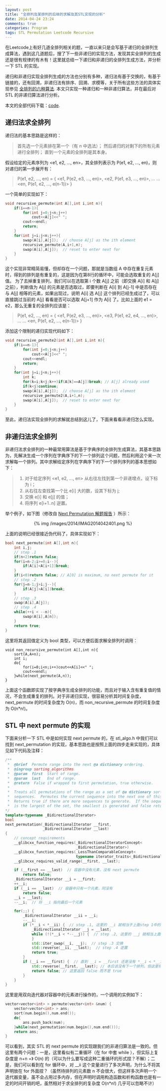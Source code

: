 ```yaml
---
layout: post
title: "全排列及某排列的后继的求解及其STL实现的分析"
date: 2014-04-24 23:24
comments: true
categories: Program
tags: STL Permutation Leetcode Recursive
---
```


在Leetcode上有好几道全排列相关的题，一直以来只是会写基于递归的全排列生成算法，遇到这几道题后，搜了下一些非递归的实现方法，发现其实全排列的生成还是很有规律的有木有！这里就总结一下递归和非递归的全排列生成方法，并分析一下 STL 的实现。

递归和非递归实现全排列生成的方法也分别有多种，递归法有基于交换的，有基于链接的，还有回溯，非递归法有排序、回溯、求模等，关于所有这些方法的具体实现参见 [全排列的六种算法](http://mengliao.blog.51cto.com/876134/824079). 本文只实现一种递归和一种非递归算法，并在最后对 STL 的非递归算法进行分析。

本文的全部代码下载：[code](http://ibillxia.github.io/upload/code/20140424.cpp).

## 递归法求全排列
递归法的基本思路是这样的：

> 首先选一个元素排在第一个（有 n 中选法）；
> 然后递归的对剩下的所有元素进行全排列；
> 直到一个元素的全排列是其本身。

假设给定的元素序列为 <e1, e2, ..., en>，其全排列表示为 P(e1, e2, ..., en)，则对递归的第一步展开有：

> P(e1, e2, ..., en) = {
> <e1, P(e2, e3, ..., en)>,
> <e2, P(e1, e3, ..., en)>,
> ... ...
> <en, P(e1, e2, ..., e(n-1))> }

<!-- more -->

 一个简单的实现如下：

``` cpp
void recursive_permute(int A[],int i,int n){
	if(i==n-1){
		for(int j=0;j<n;j++)
			cout<<A[j]<<" ";
		cout<<endl;
		return;
	}
	for(int j=i;j<n;j++){
		swap(A[i],A[j]);  // choose A[j] as the ith element
		recursive_permute(A,i+1,n);
		swap(A[i],A[j]);  // reset to enter next for
	}
}
```

这个实现非常精简易懂，但却存在一个问题，那就是当数组 A 中存在重复元素时，得到的排列是有重复的，这是因为在第8行的循环中，可能会选取重复的 A[j] 值。 为了去掉重复排列，我们可以在选取第 i 个数 A[j] 之前（即交换 A[i] 和 A[j] 之前），判断值为 A[j] 的元素是否选取过，即要判断在 A[i] 到 A[j-1] 中是否存在与 A[j] 相等的元素，如果出现过，说明 A[i] 选 A[j] 这个排列已经生成过了，可以直接跳过当前的 A[j] 看看是否可以选取 A[j+1] 作为 A[i] 了。比如上面的 e1 = e2，那么无重复的全排列应该是：

> P(e1, e2, ..., en) = {
> <e1, P(e2, e3, ..., en)>,
> <e3, P(e1, e2, e4, ..., en)>,
> ... ...
> <en, P(e1, e2, ..., e(n-1))> }

添加这个限制的递归实现代码如下：

``` cpp
void recursive_permute2(int A[],int i,int n){
	if(i==n-1){
		for(int j=0;j<n;j++)
			cout<<A[j]<<" ";
		cout<<endl;
		return;
	}
	for(int j=i;j<n;j++){
		int k;
		for(k=i;k<j;k++)if(A[k]==A[j])break; // A[j] already used
		if(k<j)continue;
		swap(A[i],A[j]);  // choose A[j] as the ith element
		recursive_permute2(A,i+1,n);
		swap(A[i],A[j]);  // reset to enter next for
	}
}
```

至此，递归法实现全排列的求解就总结到这儿了，下面来看看非递归怎么实现。

## 非递归法求全排列
非递归法求全排列的一种最常用算法是基于字典序的全排列生成算法，其基本思路为，先解决生成一个序列在字典序下的下一个排列这个问题，然后利用这个来一次求解每一个排列。其中求解给定序列在字典序下的下一个排列序列的基本思想如下：

> 1. 对于给定序列 <e1, e2, ..., en> 从右往左找到第一个非递增点，设下标为 i；
> 2. 从右往左查找第一个比 e[i] 大的数，设其下标为 j;
> 3. 交换 e[i] 和 e[j] 的值；
> 4. 将序列 e[i+1..n] 逆置。

举个例子，如下图（修改自 [Next Permutation 解题报告](http://fisherlei.blogspot.com/2012/12/leetcode-next-permutation.html) ）所示：

<center>{% img /images/2014/IMAG2014042401.png %}</center>

上面的说明已经很接近伪代码了，具体实现如下：

``` cpp
bool next_permute(int A[],int n){
	int i,j;
	// step .1
	if(n<2)return false;
	for(i=n-2;i>=0;i--){
		if(A[i]<A[i+1])break;
	}
	if(i<0)return false; // A[0] is maximum, no next permute for it
	// step .2
	for(j=n-1;j>i;j--){
		if(A[j]>A[i])break;
	}
	// step .3
	swap(A[i],A[j]);
	// step .4
	while(++i < --n){
		swap(A[i],A[n]);
	}
	return true;
}
```

这里将其返回值定义为 bool 类型，可以方便后面求解全排列时调用：

```
void non_recursive_permute(int A[],int n){
	sort(A,A+n);
	int i;
	do{
		for(i=0;i<n;i++)cout<<A[i]<<" ";
		cout<<endl;
	}while(next_permute(A,n));
}
```

上面这个函数即实现了按字典序生成全排列的功能，而且对于输入含有重复值的情况，不会生成重复的排列。对于非递归实现，很容易分析其时间复杂度，next_permute 的时间复杂度为 O(n)，而 non_recursive_permute 的时间复杂度为 O(n*n!)。

## STL 中 next permute 的实现
下面来分析一下 STL 中是如何实现 next permute 的，在 stl_algo.h 中我们可以找到 next_permutation 的实现，基本思路也是按照上面的四步走来实现的，具体见如下代码及注释：

``` cpp
/**
 *  @brief  Permute range into the next @a dictionary ordering.
 *  @ingroup sorting_algorithms
 *  @param  first  Start of range.
 *  @param  last   End of range.
 *  @return  False if wrapped to first permutation, true otherwise.
 *
 *  Treats all permutations of the range as a set of @a dictionary sorted
 *  sequences.  Permutes the current sequence into the next one of this set.
 *  Returns true if there are more sequences to generate.  If the sequence
 *  is the largest of the set, the smallest is generated and false returned.
*/
template<typename _BidirectionalIterator>
bool
next_permutation(_BidirectionalIterator __first,
                 _BidirectionalIterator __last)
{
    // concept requirements
    __glibcxx_function_requires(_BidirectionalIteratorConcept<
                                _BidirectionalIterator>)
    __glibcxx_function_requires(_LessThanComparableConcept<
                                typename iterator_traits<_BidirectionalIterator>::value_type>)
    __glibcxx_requires_valid_range(__first, __last);

    if (__first == __last)  // 容器中没有元素，没有 next permute
        return false;
    _BidirectionalIterator __i = __first;
    ++__i;
    if (__i == __last)  // 容器中只有一个元素，同没有
        return false;
    __i = __last;
    --__i;  // 将 __i 指向最后一个元素

    for(;;) {
        _BidirectionalIterator __ii = __i;  
        --__i;
        if (*__i < *__ii) {  // step .1, 这里的 __i 就相当于上面step 1中的i
            _BidirectionalIterator __j = __last;
            while (!(*__i < *--__j)) {  // step .2, 这里的 __j 就相当上面 step 2中的j
            }
            std::iter_swap(__i, __j);  // step .3 交换
            std::reverse(__ii, __last);  // step .4 逆置
            return true;
        }
        if (__i == __first) {  // 直到 __i = __first 还是没有 *__i < *__ii ，说明序列是递减排列的
            std::reverse(__first, __last); // 本应该没有下一个排列，但这里将字典序中第一个排列作为最后一个排列的 next permute
            return false; // 这里返回 false 而不是 true
        }
    }
}
```

这里是用双向迭代器对容器中的元素进行操作的，一个调用的实例如下：

``` cpp
vector<vector<int> > permute(vector<int> &num) {
	vector<vector<int> > ans;
	sort(num.begin(),num.end());
	do{
		ans.push_back(num);
	}while(next_permutation(num.begin(),num.end()));
	return ans;
}
```

可以看到，其实 STL 的 next permute 的实现跟我们的非递归算法是一致的。但这里有两个问题：一是，这里看似有二重循环（在 for 中套 while ），但实际上复杂度是 n+n =》 O(n) 的（可以为什么要写成这种二重循环的形式捏？不解）；二是，我们可以看到在 for 循环中，对 __ii 这个变量进行了多次声明，为什么不将其声明放在 for 外面捏？（虽然待排列的元素数 n 不会很大，但这样多次声明一个迭代器变量，虽不会占用过多内存，但在声明时调用构造函数和析构函数也是有一定的时间开销的吧，虽然相对于求全排列的复杂度 O(n*n!) 几乎可以忽略不计）
